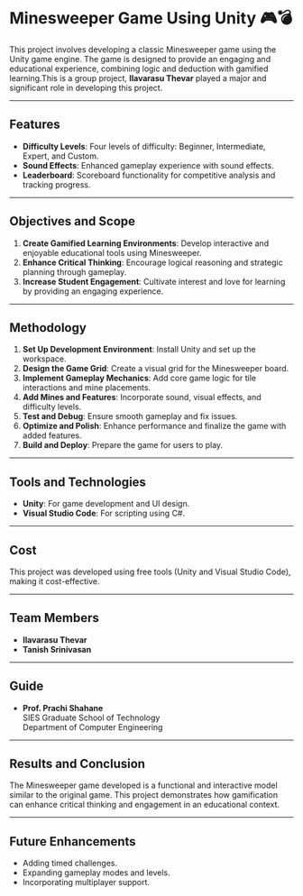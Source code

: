 # Minesweeper Game Using Unity 🎮💣  

This project involves developing a classic Minesweeper game using the Unity game engine. The game is designed to provide an engaging and educational experience, combining logic and deduction with gamified learning.This is a group project, **Ilavarasu Thevar** played a major and significant role in developing this project.  

---

## Features  
- **Difficulty Levels**: Four levels of difficulty: Beginner, Intermediate, Expert, and Custom.  
- **Sound Effects**: Enhanced gameplay experience with sound effects.  
- **Leaderboard**: Scoreboard functionality for competitive analysis and tracking progress.  

---

## Objectives and Scope  
1. **Create Gamified Learning Environments**: Develop interactive and enjoyable educational tools using Minesweeper.  
2. **Enhance Critical Thinking**: Encourage logical reasoning and strategic planning through gameplay.  
3. **Increase Student Engagement**: Cultivate interest and love for learning by providing an engaging experience.  

---

## Methodology  
1. **Set Up Development Environment**: Install Unity and set up the workspace.  
2. **Design the Game Grid**: Create a visual grid for the Minesweeper board.  
3. **Implement Gameplay Mechanics**: Add core game logic for tile interactions and mine placements.  
4. **Add Mines and Features**: Incorporate sound, visual effects, and difficulty levels.  
5. **Test and Debug**: Ensure smooth gameplay and fix issues.  
6. **Optimize and Polish**: Enhance performance and finalize the game with added features.  
7. **Build and Deploy**: Prepare the game for users to play.  

---

## Tools and Technologies  
- **Unity**: For game development and UI design.  
- **Visual Studio Code**: For scripting using C#.  

---

## Cost  
This project was developed using free tools (Unity and Visual Studio Code), making it cost-effective.  

---

## Team Members  
- **Ilavarasu Thevar**   
- **Tanish Srinivasan**   

---

## Guide  
- **Prof. Prachi Shahane**  
  SIES Graduate School of Technology  
  Department of Computer Engineering  

---

## Results and Conclusion  
The Minesweeper game developed is a functional and interactive model similar to the original game. This project demonstrates how gamification can enhance critical thinking and engagement in an educational context.  

---

## Future Enhancements  
- Adding timed challenges.  
- Expanding gameplay modes and levels.  
- Incorporating multiplayer support.  

